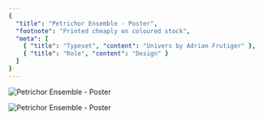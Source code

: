 ```yaml
---
{
  "title": "Petrichor Ensemble - Poster",
  "footnote": "Printed cheaply on coloured stock",
  "meta": [
    { "title": "Typeset", "content": "Univers by Adrian Frutiger" },
    { "title": "Role", "content": "Design" }
  ]
}
---
```


![Petrichor Ensemble - Poster](assets/images/works/petrichor/01-petrichor.jpg)

![Petrichor Ensemble - Poster](assets/images/works/petrichor/02-petrichor.jpg)
